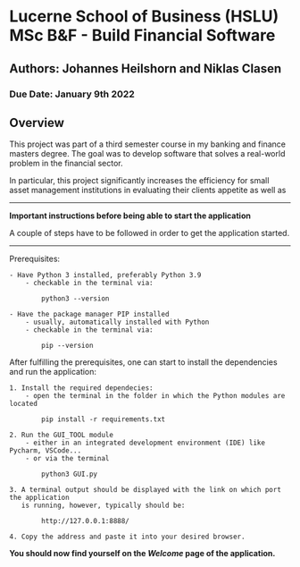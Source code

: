 # Lucerne School of Business (HSLU) MSc B&F  - Build Financial Software
## Authors: Johannes Heilshorn and Niklas Clasen
### Due Date: January 9th 2022

## Overview
This project was part of a third semester course in my banking and finance masters degree. The goal was to develop
software that solves a real-world problem in the financial sector. 

In particular, this project significantly increases the efficiency for small asset management institutions in evaluating
their clients appetite as well as 

---
**Important instructions before being able to start the application**

A couple of steps have to be followed in order to get the application started.

---
Prerequisites:
```
- Have Python 3 installed, preferably Python 3.9
    - checkable in the terminal via:
    
        python3 --version
        
- Have the package manager PIP installed
    - usually, automatically installed with Python
    - checkable in the terminal via:
    
        pip --version
```

After fulfilling the prerequisites, one can start to install the dependencies
and run the application:

```
1. Install the required dependecies:
    - open the terminal in the folder in which the Python modules are located
    
        pip install -r requirements.txt
        
2. Run the GUI_TOOL module
    - either in an integrated development environment (IDE) like Pycharm, VSCode...
    - or via the terminal
    
        python3 GUI.py
        
3. A terminal output should be displayed with the link on which port the application
   is running, however, typically should be:
   
        http://127.0.0.1:8888/

4. Copy the address and paste it into your desired browser. 
```

**You should now find yourself on the _Welcome_ page of the application.**

